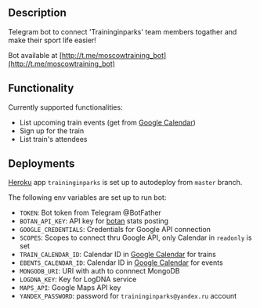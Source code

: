 ## Description

Telegram bot to connect 'Traininginparks' team members togather and make their sport life easier!

Bot available at [http://t.me/moscowtraining_bot](http://t.me/moscowtraining_bot)

## Functionality

Currently supported functionalities:

- List upcoming train events (get from [Google Calendar](https://calendar.google.com/calendar/embed?src=kaf5qkq0jeas32k56fop5k0ci0%40group.calendar.google.com&ctz=Europe/Moscow))
- Sign up for the train
- List train's attendees

## Deployments

[Heroku](http://heroku.com) app `traininginparks` is set up to autodeploy from `master` branch.

The following env variables are set up to run bot:

- `TOKEN`: Bot token from Telegram @BotFather
- `BOTAN_API_KEY`: API key for [botan](http://appmetrica.yandex.com) stats posting
- `GOOGLE_CREDENTIALS`: Credentials for Google API connection
- `SCOPES`: Scopes to connect thru Google API, only Calendar in `readonly` is set
- `TRAIN_CALENDAR_ID`: Calendar ID in [Google Calendar](https://calendar.google.com) for trains
- `EBENTS_CALENDAR_ID`: Calendar ID in [Google Calendar](https://calendar.google.com) for events
- `MONGODB_URI`: URI with auth to connnect MongoDB
- `LOGDNA_KEY`: Key for LogDNA service
- `MAPS_API`: Google Maps API key
- `YANDEX_PASSWORD`: password for `traininginparks@yandex.ru` account

